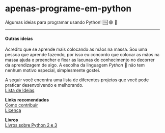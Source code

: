 # apenas-programe-em-python
Algumas ideias para programar usando Python! :cool: :smile: :snake:

---

#### Outras ideias
Acredito que se aprende mais colocando as mãos na massa. Sou uma pessoa que aprende fazendo, por isso eu concordo que colocar as mãos na massa ajuda e preencher e fixar as lacunas do conhecimento no decorrer da aprendizagem de algo. A escolha da linguagem *Python* :snake: não tem nenhum motivo especial, simplesmente gostei.

A seguir você encontra uma lista de diferentes projetos que você pode praticar desenvolvendo e melhorando.<br>
[Lista de Ideias]()


__Links recomendados__ <br>
[Como contribuir](https://github.com/nunesdaniel/apenas-programe-em-python/blob/master/Contribuindo.md) <br>
[Licença](https://github.com/nunesdaniel/apenas-programe-em-python/blob/master/LICENSE)

__Livros__<br>
[Livros sobre Python 2 e 3](https://github.com/nunesdaniel/apenas-programe-em-python/blob/master/livros.md) <br>
